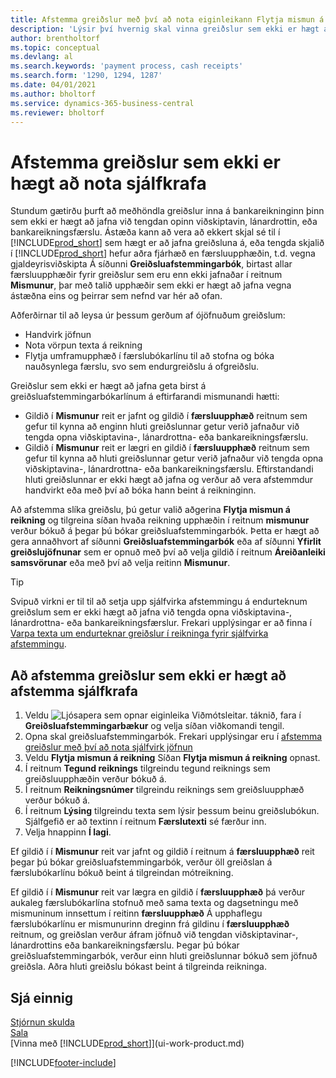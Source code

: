 ```yaml
---
title: Afstemma greiðslur með því að nota eiginleikann Flytja mismun á reikning
description: 'Lýsir því hvernig skal vinna greiðslur sem ekki er hægt að jafna við skjal, til dæmis þegar gengi gjaldmiðla veldur breytingum á upphæðum.'
author: brentholtorf
ms.topic: conceptual
ms.devlang: al
ms.search.keywords: 'payment process, cash receipts'
ms.search.form: '1290, 1294, 1287'
ms.date: 04/01/2021
ms.author: bholtorf
ms.service: dynamics-365-business-central
ms.reviewer: bholtorf
---
```

# Afstemma greiðslur sem ekki er hægt að nota sjálfkrafa
Stundum gætirðu þurft að meðhöndla greiðslur inna á bankareikninginn þinn sem ekki er hægt að jafna við tengdan opinn viðskiptavin, lánardrottin, eða bankareikningsfærslu. Ástæða kann að vera að ekkert skjal sé til í [!INCLUDE[prod_short](includes/prod_short.md)] sem hægt er að jafna greiðsluna á, eða tengda skjalið í [!INCLUDE[prod_short](includes/prod_short.md)] hefur aðra fjárhæð en færsluupphæðin, t.d. vegna gjaldeyrisviðskipta Á síðunni **Greiðsluafstemmingarbók**, birtast allar færsluupphæðir fyrir greiðslur sem eru enn ekki jafnaðar í reitnum **Mismunur**, þar með talið upphæðir sem ekki er hægt að jafna vegna ástæðna eins og þeirrar sem nefnd var hér að ofan.

Aðferðirnar til að leysa úr þessum gerðum af ójöfnuðum greiðslum:
* Handvirk jöfnun
* Nota vörpun texta á reikning
* Flytja umframupphæð í færslubókarlínu til að stofna og bóka nauðsynlega færslu, svo sem endurgreiðslu á ofgreiðslu.

Greiðslur sem ekki er hægt að jafna geta birst á greiðsluafstemmingarbókarlínum á eftirfarandi mismunandi hætti:

* Gildið í **Mismunur** reit er jafnt og gildið í **færsluupphæð** reitnum sem gefur til kynna að enginn hluti greiðslunnar getur verið jafnaður við tengda opna viðskiptavina-, lánardrottna- eða bankareikningsfærslu.
* Gildið í **Mismunur** reit er lægri en gildið í **færsluupphæð** reitnum sem gefur til kynna að hluti greiðslunnar getur verið jafnaður við tengda opna viðskiptavina-, lánardrottna- eða bankareikningsfærslu. Eftirstandandi hluti greiðslunnar er ekki hægt að jafna og verður að vera afstemmdur handvirkt eða með því að bóka hann beint á reikninginn.

Að afstemma slíka greiðslu, þú getur valið aðgerina **Flytja mismun á reikning** og tilgreina síðan hvaða reikning upphæðin í reitnum **mismunur** verður bókuð á þegar þú bókar greiðsluafstemmingarbók. Þetta er hægt að gera annaðhvort af síðunni **Greiðsluafstemmingarbók** eða af síðunni **Yfirlit greiðslujöfnunar** sem er opnuð með því að velja gildið í reitnum **Áreiðanleiki samsvörunar** eða með því að velja reitinn **Mismunur**.

> [!TIP]  
>   Svipuð virkni er til til að setja upp sjálfvirka afstemmingu á endurteknum greiðslum sem er ekki hægt að jafna við tengda opna viðskiptavina-, lánardrottna- eða bankareikningsfærslur. Frekari upplýsingar er að finna í [Varpa texta um endurteknar greiðslur í reikninga fyrir sjálfvirka afstemmingu](receivables-how-map-text-recurring-payments-accounts-auto-reconcilliation.md).

## Að afstemma greiðslur sem ekki er hægt að afstemma sjálfkrafa
1. Veldu ![Ljósapera sem opnar eiginleika Viðmótsleitar.](media/ui-search/search_small.png "Segðu mér hvað þú vilt gera") táknið, fara í **Greiðsluafstemmingarbækur** og velja síðan viðkomandi tengil.
2. Opna skal greiðsluafstemmingarbók. Frekari upplýsingar eru í [afstemma greiðslur með því að nota sjálfvirk jöfnun](receivables-how-reconcile-payments-auto-application.md)
3. Veldu **Flytja mismun á reikning** Síðan **Flytja mismun á reikning** opnast.
4. Í reitnum **Tegund reiknings** tilgreindu tegund reiknings sem greiðsluupphæðin verður bókuð á.
5. Í reitnum **Reikningsnúmer** tilgreindu reiknings sem greiðsluupphæð verður bókuð á.
6. Í reitnum **Lýsing** tilgreindu texta sem lýsir þessum beinu greiðslubókun. Sjálfgefið er að textinn í reitnum **Færslutexti** sé færður inn.
7. Velja hnappinn **Í lagi**.

Ef gildið í í **Mismunur** reit var jafnt og gildið í reitnum á **færsluupphæð** reit þegar þú bókar greiðsluafstemmingarbók, verður öll greiðslan á færslubókarlínu bókuð beint á tilgreindan mótreikning.

Ef gildið í í **Mismunur** reit var lægra en gildið í **færsluupphæð** þá verður aukaleg færslubókarlína stofnuð með sama texta og dagsetningu með mismuninum innsettum í reitinn **færsluupphæð** Á upphaflegu færslubókarlínu er mismunurinn dreginn frá gildinu í **færsluupphæð** reitnum, og greiðslan verður áfram jöfnuð við tengdan viðskiptavinar-, lánardrottins eða bankareikningsfærslu. Þegar þú bókar greiðsluafstemmingarbók, verður einn hluti greiðslunnar bókuð sem jöfnuð greiðsla. Aðra hluti greiðslu bókast beint á tilgreinda reikninga.

## Sjá einnig
[Stjórnun skulda](receivables-manage-receivables.md)  
[Sala](sales-manage-sales.md)  
[Vinna með [!INCLUDE[prod_short](includes/prod_short.md)]](ui-work-product.md)


[!INCLUDE[footer-include](includes/footer-banner.md)]